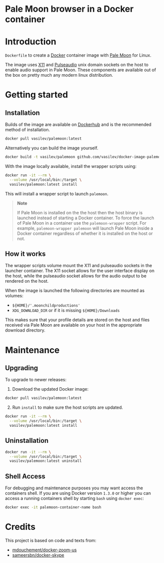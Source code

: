# Pale Moon browser in a Docker container

# Introduction

`Dockerfile` to create a [Docker](https://www.docker.com/) container image with [Pale Moon](https://www.palemoon.org) for Linux.

The image uses [X11](http://www.x.org) and [Pulseaudio](http://www.freedesktop.org/wiki/Software/PulseAudio/) unix domain sockets on the host to enable audio support in Pale Moon. These components are available out of the box on pretty much any modern linux distribution.

# Getting started

## Installation

Builds of the image are available on [Dockerhub](https://hub.docker.com/r/vasilev/palemoon) and is the recommended method of installation.

```bash
docker pull vasilev/palemoon:latest
```

Alternatively you can build the image yourself.

```bash
docker build -t vasilev/palemoon github.com/vasilev/docker-image-palemoon
```

With the image locally available, install the wrapper scripts using:

```bash
docker run -it --rm \
  --volume /usr/local/bin:/target \
  vasilev/palemoon:latest install
```

This will install a wrapper script to launch `palemoon`.

> **Note**
>
> If Pale Moon is installed on the the host then the host binary is launched instead of starting a Docker container. To force the launch of Pale Moon in a container use the `palemoon-wrapper` script. For example, `palemoon-wrapper palemoon` will launch Pale Moon inside a Docker container regardless of whether it is installed on the host or not.

## How it works

The wrapper scripts volume mount the X11 and pulseaudio sockets in the launcher container. The X11 socket allows for the user interface display on the host, while the pulseaudio socket allows for the audio output to be rendered on the host.

When the image is launched the following directories are mounted as volumes:

- `${HOME}/'.moonchildproductions'`
- `XDG_DOWNLOAD_DIR` or if it is missing `${HOME}/Downloads`

This makes sure that your profile details are stored on the host and files received via Pale Moon are available on your host in the appropriate download directory.


# Maintenance

## Upgrading

To upgrade to newer releases:

  1. Download the updated Docker image:

  ```bash
  docker pull vasilev/palemoon:latest
  ```

  2. Run `install` to make sure the host scripts are updated.

  ```bash
  docker run -it --rm \
    --volume /usr/local/bin:/target \
    vasilev/palemoon:latest install
  ```

## Uninstallation

```bash
docker run -it --rm \
  --volume /usr/local/bin:/target \
  vasilev/palemoon:latest uninstall
```

## Shell Access

For debugging and maintenance purposes you may want access the containers shell. If you are using Docker version `1.3.0` or higher you can access a running containers shell by starting `bash` using `docker exec`:

```bash
docker exec -it palemoon-container-name bash
```

# Credits

This project is based on code and texts from:

* [mdouchement/docker-zoom-us](https://github.com/mdouchement/docker-zoom-us)
* [sameersbn/docker-skype](https://github.com/sameersbn/docker-skype)
